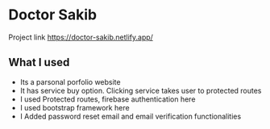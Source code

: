 # Doctor Sakib
Project link <a href="https://doctor-sakib.netlify.app/">https://doctor-sakib.netlify.app/</a>


## What I used
- Its a parsonal porfolio website
- It has service buy option. Clicking service takes user to protected routes
- I used Protected routes, firebase authentication here
- I used bootstrap framework here
- I Added password reset email and email verification functionalities